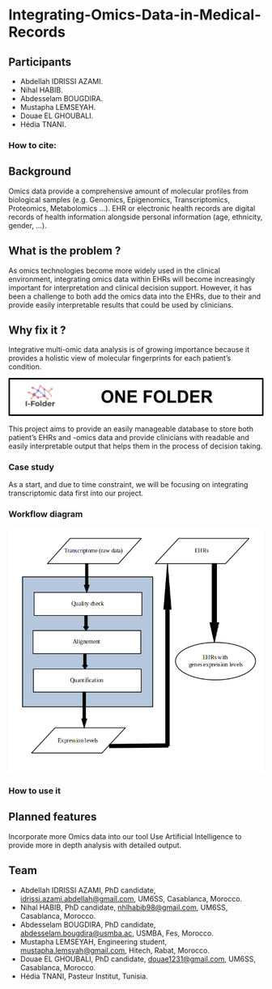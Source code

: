 # Integrating-Omics-Data-in-Medical-Records

## Participants
* Abdellah IDRISSI AZAMI.
* Nihal HABIB.
* Abdesselam BOUGDIRA.
* Mustapha LEMSEYAH.
* Douae EL GHOUBALI.
* Hédia TNANI.
### How to cite:

## Background
 Omics data provide a comprehensive amount of molecular profiles from biological samples (e.g. Genomics, Epigenomics, Transcriptomics, Proteomics, Metabolomics …). EHR or electronic health records are digital records of health information alongside personal information (age, ethnicity, gender, …).

 ## What is the problem ? 
As omics technologies become more widely used in the clinical environment, integrating omics data within EHRs will become increasingly important for interpretation and clinical decision support. 
However, it has been a challenge to both add the omics data into the EHRs, due to their  and provide easily interpretable results that could be used by clinicians.

## Why fix it ?
Integrative multi-omic data analysis is of growing importance because it provides a holistic view of molecular fingerprints for each patient’s condition.

![](images/logo.png)

This project aims to provide an easily manageable database to store both patient’s EHRs and -omics data and provide clinicians with readable and easily interpretable output that helps them in the process of decision taking.

### Case study
As a start, and due to time constraint, we will be focusing on integrating transcriptomic data first into our project.

### Workflow diagram
![](images/workflow.png)
### How to use it

## Planned features
Incorporate more Omics data into our tool
Use Artificial Intelligence to provide more in depth analysis with detailed output.


## Team
* Abdellah IDRISSI AZAMI, PhD candidate, idrissi.azami.abdellah@gmail.com, UM6SS, Casablanca, Morocco.
* Nihal HABIB, PhD candidate, nhlhabib98@gmail.com, UM6SS, Casablanca, Morocco.
* Abdesselam BOUGDIRA, PhD candidate, abdesselam.bougdira@usmba.ac, USMBA, Fes, Morocco.
* Mustapha LEMSEYAH, Engineering student, mustapha.lemsyah@gmail.com, Hitech, Rabat, Morocco.
* Douae EL GHOUBALI, PhD candidate, douae1231@gmail.com, UM6SS, Casablanca, Morocco. 
* Hédia TNANI, Pasteur Institut, Tunisia.
